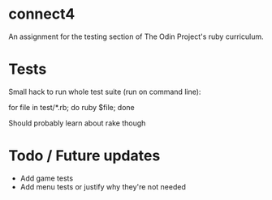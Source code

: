 # connect4
An assignment for the testing section of The Odin Project's ruby curriculum.

# Tests

Small hack to run whole test suite (run on command line):

for file in test/*.rb; do ruby $file; done

Should probably learn about rake though

# Todo / Future updates

* Add game tests
* Add menu tests or justify why they're not needed
